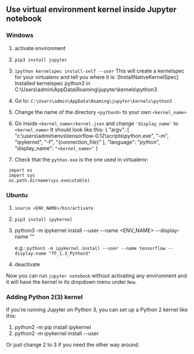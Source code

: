 ## Use virtual environment kernel inside Jupyter notebook

### Windows

1. activate environment 

2. `pip3 install jupyter`

3. `ipython kernelspec install-self --user` 
This will create a kernelspec for your virtualenv and tell you where it is:
[InstallNativeKernelSpec] Installed kernelspec python3 in C:\Users\admin\AppData\Roaming\jupyter\kernels\python3 

4. Go to: `C:\Users\admin\AppData\Roaming\jupyter\kernels\python3`

5. Change the name of the directory `<pythonX>` to your own `<kernel_name>`

6. Go inside `<kernel_name>/kernel.json` and change `'display_name'` to `<kernel_name>`
It should look like this:
{
 "argv": [
  "c:\\users\\admin\\envs\\tensorflow-0.12\\scripts\\python.exe",
  "-m",
  "ipykernel",
  "-f",
  "{connection_file}"
 ],
 "language": "python",
 "display_name": `"<kernel_name>"`
}

7. Check that the `python.exe` is the one used in virtualenv:
```
 import os
 import sys
 os.path.dirname(sys.executable)
 ```
 
 ### Ubuntu
 1. `source <ENV_NAME>/bin/activate`
 2. `pip3 install ipykernel`
 3. python3 -m ipykernel install --user --name <ENV_NAME> --display-name "<DISPLAYED NAME IN JUPYTER KERNEL SELECTION>"
    
    e.g.: `python3 -m ipykernel install --user --name tensorflow --display-name "TF_1.3_Python3"`
 4. deactivate
 
 Now you can run `jupyter notebook` without activating any environment and it will have the kernel in its dropdown menu under `New`.

 ### Adding Python 2(3) kernel
 If you’re running Jupyter on Python 3, you can set up a Python 2 kernel like this:

 1. python2 -m pip install ipykernel
 2. python2 -m ipykernel install --user
 
 Or just change 2 to 3 if you need the other way around.
 
 
